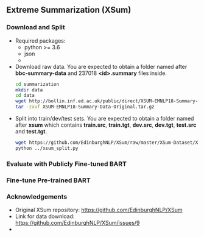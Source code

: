 ## Extreme Summarization (XSum)
### Download and Split
* Required packages:
  * python >= 3.6
  * json
  * 
* Download raw data. 
You are expected to obtain a folder named after **bbc-summary-data** and 237018 
**\<id>.summary** files inside.
    ``` bash
    cd summarization
    mkdir data
    cd data
    wget http://bollin.inf.ed.ac.uk/public/direct/XSUM-EMNLP18-Summary-Data-Original.tar.gz
    tar -zxvf XSUM-EMNLP18-Summary-Data-Original.tar.gz
    ```
* Split into train/dev/test sets. 
You are expected to obtain a folder named after **xsum** which contains **train.src**, 
**train.tgt**, **dev.src**, **dev.tgt**, **test.src** and **test.tgt**.
    ```bash
    wget https://github.com/EdinburghNLP/XSum/raw/master/XSum-Dataset/XSum-TRAINING-DEV-TEST-SPLIT-90-5-5.json 
    python ../xsum_split.py 
    ```
  
### Evaluate with Publicly Fine-tuned BART

### Fine-tune Pre-trained BART

    

### Acknowledgements
* Original XSum repository: https://github.com/EdinburghNLP/XSum
* Link for data download: https://github.com/EdinburghNLP/XSum/issues/9
* 
